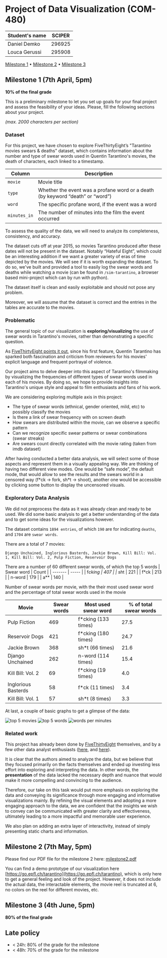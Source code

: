# Project of Data Visualization (COM-480)

| Student's name | SCIPER |
| -------------- | ------ |
| Daniel Demko   | 296925 |
| Louca Gerussi  | 295908 |

[Milestone 1](#milestone-1) • [Milestone 2](#milestone-2) • [Milestone 3](#milestone-3)

## Milestone 1 (7th April, 5pm) <a name="milestone-1"></a>

**10% of the final grade**

This is a preliminary milestone to let you set up goals for your final project and assess the feasibility of your ideas.
Please, fill the following sections about your project.

*(max. 2000 characters per section)*

### Dataset

For this project, we have chosen to explore FiveThirtyEight’s "Tarantino movies swears & deaths" dataset, which contains information about the number and type of swear words used in Quentin Tarantino's movies, the death of characters, each linked to a timestamp.

| Column | Description |
| -------------- | ------ |
| `movie` | Movie title |
| `type` | Whether the event was a profane word or a death (by keyword “death” or “word”) |
| `word` | The specific profane word, if the event was a word |
| `minutes_in` | The number of minutes into the film the event occurred |

To assess the quality of the data, we will need to analyze its completeness, consistency, and accuracy. 

The dataset cuts off at year 2015, so movies Tarantino produced after these dates will not be present in the dataset. Notably “Hateful Eight”, which could be an interesting addition if we want a greater variety of eras of time depicted by the movies. We will see if it is worth expanding the dataset. To do so, we've built and provided a tool to easily log the swear words and deaths while watching a movie (can be found in `/sim-tarantino`, a browser based mini-project which can by run with python). 

The dataset itself is clean and easily exploitable and should not pose any problem. 

Moreover, we will assume that the dataset is correct and the entries in the tables are accurate to the movies.


### Problematic

The general topic of our visualization is **exploring/visualizing** the use of swear words in Tarantino's movies, rather than demonstrating a specific question. 

As [FiveThirtyEight points it out](https://fivethirtyeight.com/features/complete-catalog-curses-deaths-quentin-tarantino-films/), since his first feature, Quentin Tarantino has sparked both fascination and criticism from reviewers for his movies' explicit language and frequent portrayal of violence.

Our project aims to delve deeper into this aspect of Tarantino's filmmaking by visualizing the frequencies of different types of swear words used in each of his movies. By doing so, we hope to provide insights into Tarantino's unique style and appeal to film enthusiasts and fans of his work.

We are considering exploring multiple axis in this project:
- The type of swear words (ethnical, gender oriented, mild, etc) to possibly classify the movies
- Is there a link of swear frequency with on screen death
- How swears are distributed within the movie, can we observe a specific pattern
- Can we recognize specific swear patterns or swear combinations (swear streaks)
- Are swears count directly correlated with the movie rating (taken from imdb dataset)

After having conducted a better data analysis, we will select some of those aspects and represent them in a visually appealing way. We are thinking of having two different view modes. One would be “safe mode”, the default mode, that would allow to see the results and the swears world in a censored way (f\*ck → fork, sh\*t → shoot), another one would be accessible by clicking some button to display the uncensored visuals.


### Exploratory Data Analysis

We did not preprocess the data as it was already clean and ready to be used. We did some basic analysis to get a better understanding of the data and to get some ideas for the visualizations however.

The dataset contains `1894 entries`, of which `190` are for indicating `deaths`, and `1704` are `swear words`.

There are a total of 7 movies: 
```
Django Unchained, Inglorious Basterds, Jackie Brown, Kill Bill: Vol. 1, Kill Bill: Vol. 2, Pulp Fiction, Reservoir Dogs
```

There are a number of 60 different swear words, of which the top 5 words
| Swear word    | Count |
| ------- | ----- |
| f*cking | 407   |
| sh*t    | 221   |
| f*ck    | 213   |
| n-word  | 179   |
| a**     | 140   |

Number of swear words per movie, with the their most used swear word and the percentage of total swear words used in the movie

| Movie               | Swear words | Most used swear word | % of total swear words |
| ------------------- | ----------- | -------------------- | ---------------------- |
| Pulp Fiction        |   469       |  f*cking (133 times) | 27.5                   |
| Reservoir Dogs      |   421       | f*cking (180 times)  | 24.7                   |
| Jackie Brown        |   368       | sh*t (66 times)      | 21.6                   |
| Django Unchained    |   262       | n-word  (114 times)  | 15.4                   |
| Kill Bill: Vol. 2   |    69       | f*cking (19 times)   | 4.0                    |
| Inglorious Basterds |    58       |  f*ck (11 times)     | 3.4                    |
| Kill Bill: Vol. 1   |    57       | sh*t (8 times)       | 3.3                    |

At last, a couple of basic graphs to get a glimpse of the data:

![top 5 movies](data/analysis/top5movies.png)
![top 5 words](data/analysis/top5words.png)
![words per minutes](data/analysis/words_per_minutes.png)


### Related work

This project has already been done by [FiveThirtyEight](https://fivethirtyeight.com/features/complete-catalog-curses-deaths-quentin-tarantino-films/) themselves, and by a few other data analyst enthusiasts ([here](https://ismayc.github.io/soc301_s2017/group_projects/group4.html), and [here](https://rstudio-pubs-static.s3.amazonaws.com/235553_58fbac0330f0432e9be75dca4df07b6b.html)). 

It is clear that the authors aimed to analyze the data, but we believe that they focused primarily on the facts themselves and ended up investing less effort into exploring and interpreting the data. In other words, the **presentation** of the data lacked the necessary depth and nuance that would make it more compelling and convincing to the audience. 

Therefore, our take on this task would put more emphasis on exploring the data and conveying its significance through more engaging and informative visualizations mainly. By refining the visual elements and adopting a more engaging approach to the data, we are confident that the insights we wish to convey can be communicated with greater clarity and effectiveness, ultimately leading to a more impactful and memorable user experience.

We also plan on adding an extra layer of interactivity, instead of simply presenting static charts and information.

## Milestone 2 (7th May, 5pm)

Please find our PDF file for the milestone 2 here: [milestone2.pdf](milestone2.pdf)

You can find a demo prototype of our visualization here [https://go.epfl.ch/tarantino](https://go.epfl.ch/tarantino), which is only here to get a general feeling and look of the project. However, it does not include the actual data, the interactable elements, the movie reel is truncated at 6, no colors on the reel for different movies, etc.


## Milestone 3 (4th June, 5pm)

**80% of the final grade**


## Late policy

- < 24h: 80% of the grade for the milestone
- < 48h: 70% of the grade for the milestone


